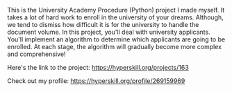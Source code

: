 This is the University Academy Procedure (Python) project I made myself.
It takes a lot of hard work to enroll in the university of your dreams. Although, we tend to dismiss how difficult it is for the university to handle the document volume. In this project, you'll deal with university applicants. You'll implement an algorithm to determine which applicants are going to be enrolled. At each stage, the algorithm will gradually become more complex and comprehensive!


Here's the link to the project: https://hyperskill.org/projects/163

Check out my profile: https://hyperskill.org/profile/269159969
